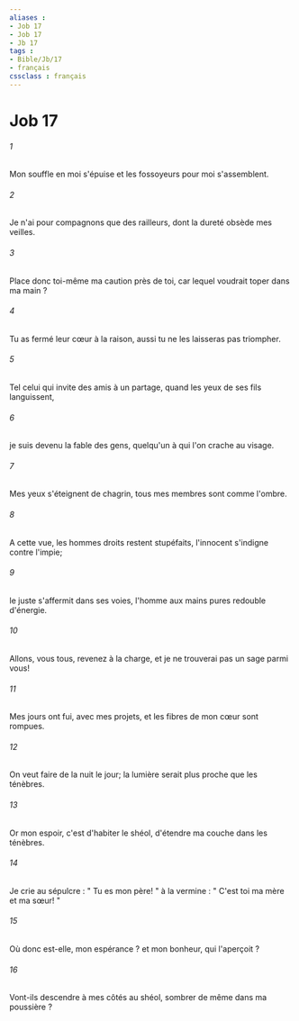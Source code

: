 ```yaml
---
aliases : 
- Job 17
- Job 17
- Jb 17
tags : 
- Bible/Jb/17
- français
cssclass : français
---
```


# Job 17

###### 1
Mon souffle en moi s'épuise et les fossoyeurs pour moi s'assemblent. 
###### 2
Je n'ai pour compagnons que des railleurs, dont la dureté obsède mes veilles. 
###### 3
Place donc toi-même ma caution près de toi, car lequel voudrait toper dans ma main ? 
###### 4
Tu as fermé leur cœur à la raison, aussi tu ne les laisseras pas triompher. 
###### 5
Tel celui qui invite des amis à un partage, quand les yeux de ses fils languissent, 
###### 6
je suis devenu la fable des gens, quelqu'un à qui l'on crache au visage. 
###### 7
Mes yeux s'éteignent de chagrin, tous mes membres sont comme l'ombre. 
###### 8
A cette vue, les hommes droits restent stupéfaits, l'innocent s'indigne contre l'impie; 
###### 9
le juste s'affermit dans ses voies, l'homme aux mains pures redouble d'énergie. 
###### 10
Allons, vous tous, revenez à la charge, et je ne trouverai pas un sage parmi vous! 
###### 11
Mes jours ont fui, avec mes projets, et les fibres de mon cœur sont rompues. 
###### 12
On veut faire de la nuit le jour; la lumière serait plus proche que les ténèbres. 
###### 13
Or mon espoir, c'est d'habiter le shéol, d'étendre ma couche dans les ténèbres. 
###### 14
Je crie au sépulcre : " Tu es mon père! " à la vermine : " C'est toi ma mère et ma sœur! " 
###### 15
Où donc est-elle, mon espérance ? et mon bonheur, qui l'aperçoit ? 
###### 16
Vont-ils descendre à mes côtés au shéol, sombrer de même dans ma poussière ? 
